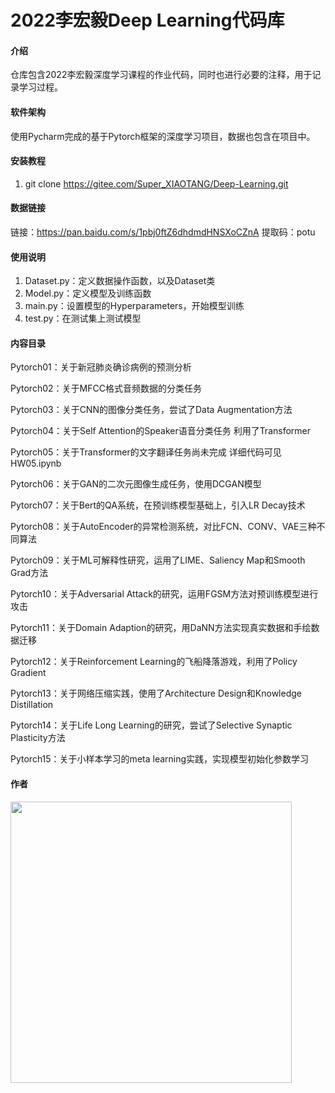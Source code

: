 # 2022李宏毅Deep Learning代码库

#### 介绍
仓库包含2022李宏毅深度学习课程的作业代码，同时也进行必要的注释，用于记录学习过程。



#### 软件架构
使用Pycharm完成的基于Pytorch框架的深度学习项目，数据也包含在项目中。


#### 安装教程

1.  git clone https://gitee.com/Super_XIAOTANG/Deep-Learning.git

#### 数据链接

链接：https://pan.baidu.com/s/1pbj0ftZ6dhdmdHNSXoCZnA 
提取码：potu 

#### 使用说明

1.  Dataset.py：定义数据操作函数，以及Dataset类
2.  Model.py：定义模型及训练函数
3.  main.py：设置模型的Hyperparameters，开始模型训练
4.  test.py：在测试集上测试模型

#### 内容目录

Pytorch01：关于新冠肺炎确诊病例的预测分析

Pytorch02：关于MFCC格式音频数据的分类任务

Pytorch03：关于CNN的图像分类任务，尝试了Data Augmentation方法

Pytorch04：关于Self Attention的Speaker语音分类任务 利用了Transformer

Pytorch05：关于Transformer的文字翻译任务尚未完成 详细代码可见HW05.ipynb

Pytorch06：关于GAN的二次元图像生成任务，使用DCGAN模型

Pytorch07：关于Bert的QA系统，在预训练模型基础上，引入LR Decay技术

Pytorch08：关于AutoEncoder的异常检测系统，对比FCN、CONV、VAE三种不同算法

Pytorch09：关于ML可解释性研究，运用了LIME、Saliency Map和Smooth Grad方法

Pytorch10：关于Adversarial Attack的研究，运用FGSM方法对预训练模型进行攻击

Pytorch11：关于Domain Adaption的研究，用DaNN方法实现真实数据和手绘数据迁移

Pytorch12：关于Reinforcement Learning的飞船降落游戏，利用了Policy Gradient

Pytorch13：关于网络压缩实践，使用了Architecture Design和Knowledge Distillation

Pytorch14：关于Life Long Learning的研究，尝试了Selective Synaptic Plasticity方法

Pytorch15：关于小样本学习的meta learning实践，实现模型初始化参数学习


#### 作者

<img src="https://gitee.com/Super_XIAOTANG/Deep-Learning/raw/master/IMG/%E8%B5%B5%E5%B0%8F%E6%A3%A0@Super_XIAOTANG.jpg" width=450 height=450 />


